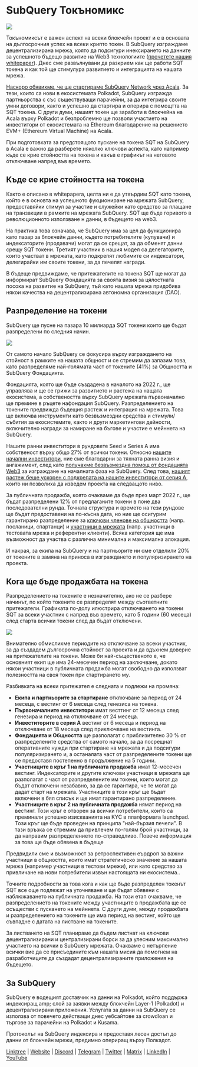 # SubQuery Токъномикс

![](https://miro.medium.com/max/1400/1*e42FM0TsNgOM3VacoctOzQ.png)

Токъномиксът е важен аспект на всеки блокчейн проект и е в основата на дългосрочния успех на всеки крипто токен. В SubQuery изграждаме децентрализирана мрежа, която да подсигури инексирането на данните за успешното бъдещо развитие на Web3 технологиите ([прочетете нашия whitepaper](https://static.subquery.network/whitepaper.pdf)). Днес сме развълнувани да разкрием как ще работи SQT токена и как той ще стимулура развитието и интеграцията на нашата мрежа.

[Наскоро обявихме, че ще стартираме SubQuery Network чрез Acala](./20211220-tokenomics.md). За тези, които са нови в екосистемата Polkadot, SubQuery изгражда партньорства с със съществуващи парачейни, за да интегрира своите умни договори, както и успешно да стартира и оперира с помощтта на SQT токена. С други думи, нашият токен ще заработи в блокчейна на Acala върху Polkadot и безпроблемно ще позволи участието на инвеститори от екосистемата на Ethereum благодарение на решението EVM+ (Ethereum Virtual Machine) на Acala.

При подготовката за предстоящото пускане на токена SQT на SubQuery в Acala е важно да разберете няколко ключови аспекта, като например къде се крие стойността на токена и какъв е графикът на неговото отключване напред във времето.

## Къде се крие стойността на токена

Както е описано в whitepaperа, целта ни е да утвърдим SQT като токена, който е в основта на успешното фукциониране на мрежата SubQuery, предоставяйки стимул за участие и служейки като средство за плащане на транзакции в рамките на мрежата SubQuery. SQT ще бъде горивото в революционното използване н данни, в бъдещето на web3.

На практика това означава, че SubQuery има за цел да функционира като пазар за блокчейн данни, където потребителите (купувачи) и индексаторите (продавачи) могат да се срещат, за да обменят данни срещу SQT токени. Третият участник в нашия модел са делегаторите, които участват в мрежата, като подкрепят любимите си индексатори, делегирайки им своите токени, за да печелят награди.

В бъдеще предвиждаме, че притежателите на токена SQT ще могат да информират SubQuery Фондацията за своята визия за цялостната посока на развитие на SubQuery, тъй като нашата мрежа придобива някои качества на децентрализирана автономна организация (DAO).

## Разпределение на токени

SubQuery ще пусне на пазара 10 милиарда SQT токени които ще бъдат разпределени по следния начин.

![](https://miro.medium.com/max/1400/0*eG2TM3J0NZDaT14m)

От самото начало SubQuery се фокусира върху изграждането на стойност в рамките на нашата общност и се стремим да запазим това, като разпределяме най-голямата част от токените (41%) за Общността и SubQuery Фондацията.

Фондацията, която ще бъде създадена в началото на 2022 г., ще управлява и ще се грижи за развитието и растежа на нащата екосистема, а собствеността върху SubQuery мрежата първоначално ще премине в ръцете нафондация SubQuery. Разпределението на токените предвижда бъдещия растеж и интеграция на мрежата. Това ще включва инструменти като безвъзмездни средства и стимули/събития за екосистемите, както и други маркетингови дейности, включително награди за намиране на бъгове и участие е мейннета на SubQuery.

Нашите ранни инвеститори в рундовете Seed и Series A има собственост върху общо 27% от всички токени. Относно [нашите начални инвеститори](./20210312-SubQuery-Raises-%241.8M-Seed-Round-for-Future-Expansion.md), ние сме благодарни за тяхната ранна визия и ангажимент, след като [получахме безвъзмездна помощ от фондацията Web3](./20210207-SubQuery-Delivers-Its-Open-Source-SDK-Following-a-Web3-Foundation-Grant.md) за изграждане на началната фаза на SubQuery. След това, [нашият растеж беше ускорен с подкрепата на нашите инвеститори от серия А](./20210908-SubQuery-Announces-US%249-Million-Funding-Round.md), които ни позволиха да изведем проекта на следващото ниво.

За публичната продажба, която очакваме да бъде през март 2022 г., ще бъдат разпределени 12% от предлаганите токени в поне два последователни рунда. Точната структура и времето на тези рундове ще бъдат предоставени на по-късна дата, но ние ще осигурим гарантирано разпределение за [ключови членове на общността](./20210713-Introducing-the-SubQuery-Ambassador-Program.md) (напр. посланици, спартанци) и [участници в мрежата](./20211202-indexer-invitation.md) (напр. участници в тестовата мрежа и референтни клиенти). Всяка категория ще има възможност да участва с различна минимална и максимална алокация.

И накрая, за екипа на SubQuery и на партньорите ни сме отделили 20% от токените в замяна на приноса в изграждането и популяризирането на проекта.

## Кога ще бъде продажбата на токена

Разпределението на токените е незначително, ако не се разбере начинът, по който токените се разпределят между съответните притежатели. Графиката по-долу илюстрира отключването на токени SQT за всеки участник с напред във времето, като 5 години (60 месеца) след старта всички токени след да бъдат отключени.

![](https://miro.medium.com/max/1400/0*mfIBkH4SjFZgGuIq)

Внимателно обмислихме периодите на отключване за всеки участник, за да създадем дългосрочна стойност за проекта и да вдъхнем доверие на притежателите на токени. Може би най-същественото е, че основният екип ще има 24-месечен период на заключване, докато някои участници в публичната продажба могат свободно да използват полезността на своя токен при стартирането му.

Разбивката на всеки притежател е следната и подлежи на промяна:

- **Екипа и партньорите за стартиране** отключване за период от 24 месеца, с вестинг от 6 месеца след генезиса на токена.
- **Първоначалните инвеститори** имат весттинг от 12 месеца след генезира и период на отключване от 24 месеца.
- **Инвеститорите в серия А** вестинг от 6 месеца и период на отключване от 18 месеца след приключване на вестинга.
- **Фондацията и Общността** ще разполагат с приблизително 30 % от разпределените средства от самото начало, за да посрещнат оперативните нужди при стартиране на мрежата и да подсигури популяризирането и, а останалата част от разпределените токени ще се предоставя постепенно в продължение на 5 години.
- **Участниците в кръг 1 на публичната продажба** имат 12-месечен вестинг. Индексаторите и другите ключови участници в мрежата ще разполагат с част от разпределените им токени, които могат да бъдат отключени незабавно, за да се гарантира, че те могат да дадат старт на мрежата. Участниците в този кръг ще бъдат включени в бял списък и ще имат гарантирано разпределение.
- **Участниците в кръг 2 на публичната продажба** нямат период на вестинг. Този кръг е отворен за всички потребители, които са преминали успешно изискванията на KYC в платформата launchpad. Този кръг ще бъде проведен на принципа "най-бързия печели". В тази връзка се стремим да привлечем по-голям брой участници, за да направим разпределението по-справедливо. Повече информация за това ще бъде обявена в бъдеще

Предвидили сме и възможност за ретроспективен еърдроп за важни участници в общността, които имат стратегическо значение за нашата мрежа (например участници в тестови мрежи), или като средство за привличане на нови потребители извън настоящата ни екосистема..

Точните подробности за това кога и как ще бъде разпределен токенът SQT все още подлежат на уточняване и ще бъдат обявени с наблюжаването на публичната продажба. На този етап очакваме, че разпределението на токените между участниците в продажбата ще се осъществи с пускането на мейннета. С други думи, между продажбата и разпределението на токените ще има период на вестинг, който ще съвпадне с датата на листване на токените.

За листването на SQT планираме да бъдем листнат на ключови децентрализирани и централизирани борси за да улесним максимално участието на всички в SubQuery мрежата. Очакваме с нетърпение всички вие да се присъедините към нашата мисия да помогнем на разработчиците да създадат децентрализираните приложения на бъдещето.

## За SubQuery

SubQuery е водещият доставчик на данни на Polkadot, който поддържа индексиращ amp; слой за заявки между блокчейн Layer-1 (Polkadot) и децентрализирани приложения. Услугата за данни на SubQuery се използва от повечето действащи днес уебсайтове за crowdloan и търгове за парачейни на Polkadot и Kusama.

Протоколът на SubQuery индексира и предоставя лесен достъп до данни от блокчейн мрежи, предимно опериращ върху Полкадот.

[Linktree](https://linktr.ee/subquerynetwork) | [Website](https://subquery.network/) | [Discord](https://discord.com/invite/78zg8aBSMG) | [Telegram](https://t.me/subquerynetwork) | [Twitter](https://twitter.com/subquerynetwork) | [Matrix](https://matrix.to/#/#subquery:matrix.org) | [LinkedIn](https://www.linkedin.com/company/subquery) | [YouTube](https://www.youtube.com/channel/UCi1a6NUUjegcLHDFLr7CqLw)
